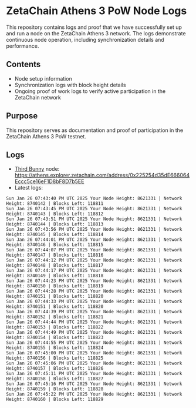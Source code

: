 # ZetaChain Athens 3 PoW Node Logs
This repository contains logs and proof that we have successfully set up and run a node on the ZetaChain Athens 3 network. The logs demonstrate continuous node operation, including synchronization details and performance.

## Contents
- Node setup information
- Synchronization logs with block height details
- Ongoing proof of work logs to verify active participation in the ZetaChain network

## Purpose
This repository serves as documentation and proof of participation in the ZetaChain Athens 3 PoW testnet.

## Logs

- [Third Bunny](https://thirdbunny.xyz/) node: https://athens.explorer.zetachain.com/address/0x225254d35dE666064Eccc5ce16eF1D8bF8D7b5EE
- Latest logs:
```
Sun Jan 26 07:43:40 PM UTC 2025 Your Node Height: 8621331 | Network Height: 8740142 | Blocks Left: 118811
Sun Jan 26 07:43:45 PM UTC 2025 Your Node Height: 8621331 | Network Height: 8740143 | Blocks Left: 118812
Sun Jan 26 07:43:51 PM UTC 2025 Your Node Height: 8621331 | Network Height: 8740144 | Blocks Left: 118813
Sun Jan 26 07:43:56 PM UTC 2025 Your Node Height: 8621331 | Network Height: 8740145 | Blocks Left: 118814
Sun Jan 26 07:44:01 PM UTC 2025 Your Node Height: 8621331 | Network Height: 8740146 | Blocks Left: 118815
Sun Jan 26 07:44:07 PM UTC 2025 Your Node Height: 8621331 | Network Height: 8740147 | Blocks Left: 118816
Sun Jan 26 07:44:12 PM UTC 2025 Your Node Height: 8621331 | Network Height: 8740148 | Blocks Left: 118817
Sun Jan 26 07:44:17 PM UTC 2025 Your Node Height: 8621331 | Network Height: 8740149 | Blocks Left: 118818
Sun Jan 26 07:44:23 PM UTC 2025 Your Node Height: 8621331 | Network Height: 8740150 | Blocks Left: 118819
Sun Jan 26 07:44:28 PM UTC 2025 Your Node Height: 8621331 | Network Height: 8740151 | Blocks Left: 118820
Sun Jan 26 07:44:33 PM UTC 2025 Your Node Height: 8621331 | Network Height: 8740151 | Blocks Left: 118820
Sun Jan 26 07:44:39 PM UTC 2025 Your Node Height: 8621331 | Network Height: 8740152 | Blocks Left: 118821
Sun Jan 26 07:44:44 PM UTC 2025 Your Node Height: 8621331 | Network Height: 8740153 | Blocks Left: 118822
Sun Jan 26 07:44:49 PM UTC 2025 Your Node Height: 8621331 | Network Height: 8740154 | Blocks Left: 118823
Sun Jan 26 07:44:55 PM UTC 2025 Your Node Height: 8621331 | Network Height: 8740155 | Blocks Left: 118824
Sun Jan 26 07:45:00 PM UTC 2025 Your Node Height: 8621331 | Network Height: 8740156 | Blocks Left: 118825
Sun Jan 26 07:45:06 PM UTC 2025 Your Node Height: 8621331 | Network Height: 8740157 | Blocks Left: 118826
Sun Jan 26 07:45:11 PM UTC 2025 Your Node Height: 8621331 | Network Height: 8740158 | Blocks Left: 118827
Sun Jan 26 07:45:16 PM UTC 2025 Your Node Height: 8621331 | Network Height: 8740159 | Blocks Left: 118828
Sun Jan 26 07:45:22 PM UTC 2025 Your Node Height: 8621331 | Network Height: 8740160 | Blocks Left: 118829
```
